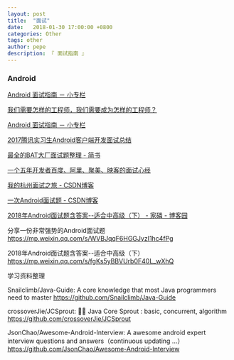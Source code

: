 ```yaml
---
layout: post
title:  "面试"
date:   2018-01-30 17:00:00 +0800
categories: Other
tags: other
author: pepe
description: 『 面试指南 』
---
```


### Android

[Android 面试指南 － 小专栏](https://xiaozhuanlan.com/android-interview)

[我们需要怎样的工程师，我们需要成为怎样的工程师？](https://zhuanlan.zhihu.com/p/30159850?utm_medium=social&utm_source=qq)

[Android 面试指南 － 小专栏](https://xiaozhuanlan.com/android-interview)

[2017腾讯实习生Android客户端开发面试总结](https://mp.weixin.qq.com/s/apmj8W9CEoktdlJklsYhcg)

[最全的BAT大厂面试题整理 - 简书](https://www.jianshu.com/p/c70989bd5f29)

[一个五年开发者百度、阿里、聚美、映客的面试心经](https://mp.weixin.qq.com/s?__biz=MzA5MzY4NTQwMA==&mid=2650995860&idx=1&sn=3f9bd584233d12963ce432d2c7e0222b&scene=0#rd)

[我的杭州面试之旅 - CSDN博客](https://blog.csdn.net/tyk0910/article/details/80993378)

[一次Android面试题 - CSDN博客](https://blog.csdn.net/lintax/article/details/55670583)

[2018年Android面试题含答案--适合中高级（下） - 家磷 - 博客园](https://www.cnblogs.com/huangjialin/p/8657696.html)

分享一份非常强势的Android面试题
https://mp.weixin.qq.com/s/WVBJqqF6HGGJyzI1hc4fPg

2018年Android面试题含答案--适合中高级（下）
https://mp.weixin.qq.com/s/fgKs5yBBVUrb0F40L_wXhQ


学习资料整理

Snailclimb/Java-Guide: A core knowledge that most Java programmers need to master
https://github.com/Snailclimb/Java-Guide

crossoverJie/JCSprout: 👨‍🎓 Java Core Sprout : basic, concurrent, algorithm
https://github.com/crossoverJie/JCSprout

JsonChao/Awesome-Android-Interview: A awesome android expert interview questions and answers（continuous updating ...）
https://github.com/JsonChao/Awesome-Android-Interview







